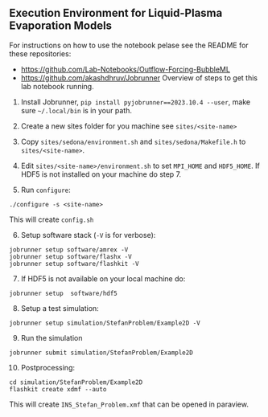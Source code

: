## Execution Environment for Liquid-Plasma Evaporation Models

For instructions on how to use the notebook pelase see the README for these repositories:
- https://github.com/Lab-Notebooks/Outflow-Forcing-BubbleML
- https://github.com/akashdhruv/Jobrunner
Overview of steps to get this lab notebook running.

1. Install Jobrunner, `pip install pyjobrunner==2023.10.4 --user`, make sure `~/.local/bin` is in your path.
   
2. Create a new sites folder for you machine see `sites/<site-name>`
 
3. Copy `sites/sedona/environment.sh` and `sites/sedona/Makefile.h` to `sites/<site-name>`.

4. Edit `sites/<site-name>/environment.sh` to set `MPI_HOME` and `HDF5_HOME`. 
   If HDF5 is not installed on your machine do step 7. 

5. Run `configure`:
  ```
  ./configure -s <site-name>
  ```
  This will create `config.sh`


6. Setup software stack (`-V` is for verbose):
  ```
  jobrunner setup software/amrex -V 
  jobrunner setup software/flashx -V
  jobrunner setup software/flashkit -V
  ```

7. If HDF5 is not available on your local machine do:
  ```
  jobrunner setup  software/hdf5
  ```
   
8. Setup a test simulation:
  ```
  jobrunner setup simulation/StefanProblem/Example2D -V
  ```

9. Run the simulation
  ```
  jobrunner submit simulation/StefanProblem/Example2D
  ```

10. Postprocessing:
   ```
   cd simulation/StefanProblem/Example2D
   flashkit create xdmf --auto
   ```    
   This will create `INS_Stefan_Problem.xmf` that can be opened in paraview.

